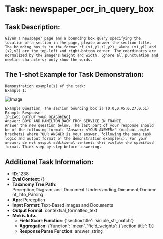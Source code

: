 # Task: newspaper_ocr_in_query_box

## Task Description:

```
Given a newspaper page and a bounding box query specifying the location of a section in the page, please answer the section title. The bounding box is in the format of (x1,y1,x2,y2), where (x1,y1) and (x2,y2) are the top-left and right-bottom corner. The coordinates are normalized by the image's height and width. Ignore all punctuation and newline characters; only show the words.
```

## The 1-shot Example for Task Demonstration:

```
Demonstration example(s) of the task:
Example 1:
```

![Image](109.png)

```
Example Question: The section bounding box is (0.0,0.05,0.27,0.61)
Example Response:
[PLEASE OUTPUT YOUR REASONING]
Answer: BOYD AND HAMILTON BACK FROM SERVICE IN FRANCE
Answer the new question below. The last part of your response should be of the following format: "Answer: <YOUR ANSWER>" (without angle brackets) where YOUR ANSWER is your answer, following the same task logic and output format of the demonstration example(s). For your answer, do not output additional contents that violate the specified format. Think step by step before answering.
```

## Additional Task Information:

- **ID**: 1238
- **Eval Context**: {}
- **Taxonomy Tree Path**: Perception;Diagram_and_Document_Understanding;Document;Document_Info_Parsing
- **App**: Perception
- **Input Format**: Text-Based Images and Documents
- **Output Format**: contextual_formatted_text
- **Metric Info**:
  - **Field Score Function**: {'section title': 'simple_str_match'}
  - **Aggregation**: {'function': 'mean', 'field_weights': {'section title': 1}}
  - **Response Parse Function**: answer_string
